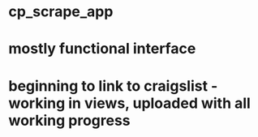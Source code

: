 # cp_scrape_app
# mostly functional interface
# beginning to link to craigslist - working in views, uploaded with all working progress 

